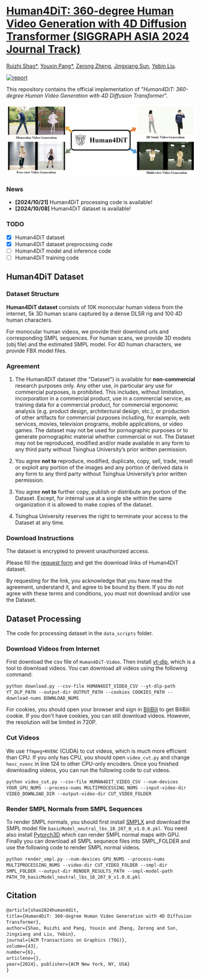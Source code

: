 # [Human4DiT: 360-degree Human Video Generation with 4D Diffusion Transformer (SIGGRAPH ASIA 2024 Journal Track)](https://human4dit.github.io)
[Ruizhi Shao*](https://dsaurus.github.io/saurus/), [Youxin Pang*](), [Zerong Zheng](http://zhengzerong.github.io/), [Jingxiang Sun](https://mrtornado24.github.io), [Yebin Liu](http://www.liuyebin.com/).

[![report](https://img.shields.io/badge/arxiv-report-red)](https://arxiv.org/abs/2405.17405)

This repository contains the official implementation of ”*Human4DiT: 360-degree Human Video Generation with 4D Diffusion Transformer*“.

![Teaser Image](assets/teaser.png)

### News
* **[2024/10/21]** Human4DiT processing code is available!
* **[2024/10/08]** Human4DiT dataset is available!


### TODO
- [x] Human4DiT dataset
- [x] Human4DiT dataset preprocssing code
- [ ] Human4DiT model and inference code
- [ ] Human4DiT training code

## Human4DiT Dataset

### Dataset Structure
**Human4DiT dataset** consists of 10K monocular human videos from the internet, 5k 3D human scans captured by a dense DLSR rig and 100 4D human characters. 

For monocular human videos, we provide their downlond urls and corresponding SMPL sequences. For human scans, we provide 3D models (obj file) and the estimated SMPL model. For 4D human characters, we provide FBX model files.

### Agreement
1. The Human4DiT dataset (the "Dataset") is available for **non-commercial** research purposes only. Any other use, in particular any use for commercial purposes, is prohibited. This includes, without limitation, incorporation in a commercial product, use in a commercial service, as training data for a commercial product, for commercial ergonomic analysis (e.g. product design, architectural design, etc.), or production of other artifacts for commercial purposes including, for example, web services, movies, television programs, mobile applications, or video games. The dataset may not be used for pornographic purposes or to generate pornographic material whether commercial or not. The Dataset may not be reproduced, modified and/or made available in any form to any third party without Tsinghua University’s prior written permission.

2. You agree **not to** reproduce, modified, duplicate, copy, sell, trade, resell or exploit any portion of the images and any portion of derived data in any form to any third party without Tsinghua University’s prior written permission.

3. You agree **not to** further copy, publish or distribute any portion of the Dataset. Except, for internal use at a single site within the same organization it is allowed to make copies of the dataset.

4. Tsinghua University reserves the right to terminate your access to the Dataset at any time.

### Download Instructions 
The dataset is encrypted to prevent unauthorized access.

Please fill the [request form](https://docs.google.com/forms/d/e/1FAIpQLScMfdqBL3e1fLfka3THCo2Kmuf6Wzv0q-iFMshao3D3u6ZFHQ/viewform?usp=sf_link) and get the download links of Human4DiT dataset.

By requesting for the link, you acknowledge that you have read the agreement, understand it, and agree to be bound by them. If you do not agree with these terms and conditions, you must not download and/or use the Dataset.

## Dataset Processing

The code for processing dataset in the ```data_scripts``` folder.

### Download Videos from Internet

First download the csv file of ```Human4DiT-Video```. Then install [yt-dlp](https://github.com/yt-dlp/yt-dlp), which is a tool to download videos. You can download all videos using the following command:
```
python download.py --csv-file HUMAN4DIT_VIDEO_CSV --yt-dlp-path YT_DLP_PATH --output-dir OUTPUT_PATH --cookies COOKIES_PATH --download-nums DOWNLOAD_NUMS
```

For cookies, you should open your browser and sign in [BiliBili]("https://www.bilibili.com/) to get BiliBili cookie. If you don't have cookies, you can still download videos. However, the resolution will be limited in 720P.

### Cut Videos

We use ```ffmpeg+NVENC``` (CUDA) to cut videos, which is much more efficient than CPU. If you only has CPU, you should open ```video_cut.py``` and change ```hevc_nvenc``` in line 124 to other CPU-only encoders. Once you finished downloading videos, you can run the following code to cut videos.

```
python video_cut.py --csv-file HUMAN4DIT_VIDEO_CSV --num-devices YOUR_GPU_NUMS --process-nums MULTIPROCESSING_NUMS --input-video-dir VIDEO_DOWNLOAD_DIR --output-video-dir CUT_VIDEO_FOLDER
```

### Render SMPL Normals from SMPL Sequences

To render SMPL normals, you should first install [SMPLX](https://github.com/vchoutas/smplx/tree/main) and download the SMPL model file ```basicModel_neutral_lbs_10_207_0_v1.0.0.pkl```. You need also install [Pytorch3D](https://github.com/facebookresearch/pytorch3d) which can render SMPL normal maps with GPU. Finally you can download all SMPL sequnece files into SMPL_FOLDER and use the following code to render SMPL normal videos.

```
python render_smpl.py --num-devices GPU_NUMS --process-nums MULTIPROCESSING_NUMS --video-dir CUT_VIDEO_FOLDER --smpl-dir SMPL_FOLDER --output-dir RENDER_RESULTS_PATH --smpl-model-path PATH_TO_basicModel_neutral_lbs_10_207_0_v1.0.0.pkl
```

## Citation
```
@article{shao2024human4dit,
title={Human4DiT: 360-degree Human Video Generation with 4D Diffusion Transformer},
author={Shao, Ruizhi and Pang, Youxin and Zheng, Zerong and Sun, Jingxiang and Liu, Yebin},
journal={ACM Transactions on Graphics (TOG)},
volume={43},
number={6},
articleno={},
year={2024}, publisher={ACM New York, NY, USA}
}
```